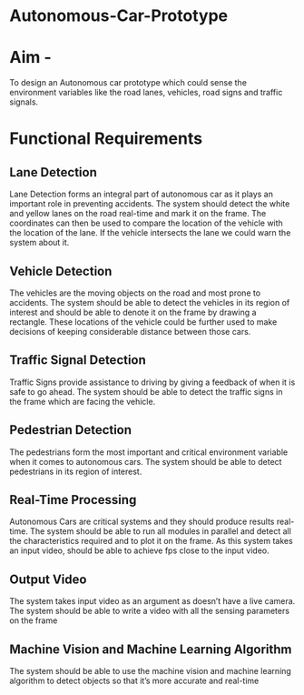 # Autonomous-Car-Prototype

# Aim -
To design an Autonomous car prototype which could sense the environment variables like the road lanes, vehicles, road signs and traffic signals.

# Functional Requirements
## Lane Detection
Lane Detection forms an integral part of autonomous car as it plays an important role in preventing accidents. The system should detect the white and yellow lanes on the road real-time and mark it on the frame.
The coordinates can then be used to compare the location of the vehicle with the location of the lane. If the vehicle intersects the lane we could warn the system about it.

## Vehicle Detection
The vehicles are the moving objects on the road and most prone to accidents. The system should be able to detect the vehicles in its region of interest and should be able to denote it on the frame by drawing a rectangle.
These locations of the vehicle could be further used to make decisions of keeping considerable distance between those cars.

## Traffic Signal Detection
Traffic Signs provide assistance to driving by giving a feedback of when it is safe to go ahead. The system should be able to detect the traffic signs in the frame which are facing the vehicle.

## Pedestrian Detection
The pedestrians form the most important and critical environment variable when it comes to autonomous cars. The system should be able to detect pedestrians in its region of interest.

## Real-Time Processing
Autonomous Cars are critical systems and they should produce results real- time.
The system should be able to run all modules in parallel and detect all the characteristics required and to plot it on the frame. As this system takes an input video, should be able to achieve fps close to the input video.  

## Output Video
The system takes input video as an argument as doesn’t have a live camera. The system should be able to write a video with all the sensing parameters on the frame

## Machine Vision and Machine Learning  Algorithm
The system should be able to use the machine vision and machine learning  algorithm to detect objects so that it’s more accurate and real-time
